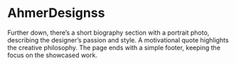 # AhmerDesignss
Further down, there’s a short biography section with a portrait photo, describing the designer’s passion and style. A motivational quote highlights the creative philosophy. The page ends with a simple footer, keeping the focus on the showcased work.
